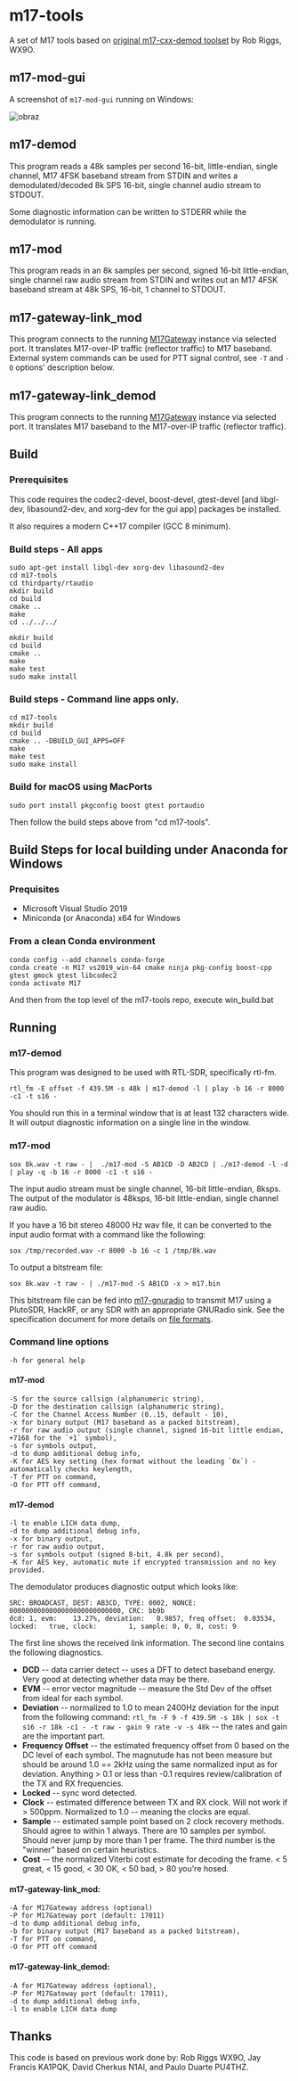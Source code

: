 # m17-tools
A set of M17 tools based on [original m17-cxx-demod toolset](https://github.com/mobilinkd/m17-cxx-demod) by Rob Riggs, WX9O.

## m17-mod-gui
A screenshot of `m17-mod-gui` running on Windows:

![obraz](https://user-images.githubusercontent.com/44336093/212475254-07605e95-427c-4a94-aff5-911f41005a0e.png)

## m17-demod
This program reads a 48k samples per second 16-bit, little-endian, single
channel, M17 4FSK baseband stream from STDIN and writes a demodulated/decoded
8k SPS 16-bit, single channel audio stream to STDOUT.

Some diagnostic information can be written to STDERR while the demodulator is
running.

## m17-mod
This program reads in an 8k samples per second, signed 16-bit little-endian, single channel raw audio
stream from STDIN and writes out an M17 4FSK baseband stream at 48k SPS,
16-bit, 1 channel to STDOUT.

## m17-gateway-link_mod
This program connects to the running [M17Gateway](https://github.com/g4klx/M17Gateway) instance via selected port.
It translates M17-over-IP traffic (reflector traffic) to M17 baseband. External system commands can be used
for PTT signal control, see `-T` and `-O` options' description below.

## m17-gateway-link_demod
This program connects to the running [M17Gateway](https://github.com/g4klx/M17Gateway) instance via selected port.
It translates M17 baseband to the M17-over-IP traffic (reflector traffic).

## Build

### Prerequisites

This code requires the codec2-devel, boost-devel, gtest-devel [and libgl-dev, libasound2-dev, and xorg-dev for the gui app] packages be installed.

It also requires a modern C++17 compiler (GCC 8 minimum).

### Build steps - All apps
    sudo apt-get install libgl-dev xorg-dev libasound2-dev 
    cd m17-tools
    cd thirdparty/rtaudio
    mkdir build
    cd build
    cmake ..
    make
    cd ../../../
	
    mkdir build
    cd build
    cmake ..
    make
    make test
    sudo make install
	
### Build steps - Command line apps only.
    cd m17-tools
    mkdir build
    cd build
    cmake .. -DBUILD_GUI_APPS=OFF
    make
    make test
    sudo make install

### Build for macOS using MacPorts
    sudo port install pkgconfig boost gtest portaudio

Then follow the build steps above from "cd m17-tools".

## Build Steps for local building under Anaconda for Windows

### Prequisites
- Microsoft Visual Studio 2019
- Miniconda (or Anaconda) x64 for Windows

### From a clean Conda environment

    conda config --add channels conda-forge
    conda create -n M17 vs2019_win-64 cmake ninja pkg-config boost-cpp gtest gmock gtest libcodec2
    conda activate M17

And then from the top level of the m17-tools repo, execute win_build.bat

## Running

### m17-demod

This program was designed to be used with RTL-SDR, specifically rtl-fm.

    rtl_fm -E offset -f 439.5M -s 48k | m17-demod -l | play -b 16 -r 8000 -c1 -t s16 -

You should run this in a terminal window that is at least 132 characters wide. It
will output diagnostic information on a single line in the window.

### m17-mod

    sox 8k.wav -t raw - |  ./m17-mod -S AB1CD -D AB2CD | ./m17-demod -l -d | play -q -b 16 -r 8000 -c1 -t s16 -

The input audio stream must be single channel, 16-bit little-endian, 8ksps.
The output of the modulator is 48ksps, 16-bit little-endian, single channel raw audio.

If you have a 16 bit stereo 48000 Hz wav file, it can be converted to the input audio format with a command like the following:

    sox /tmp/recorded.wav -r 8000 -b 16 -c 1 /tmp/8k.wav

To output a bitstream file:

    sox 8k.wav -t raw - | ./m17-mod -S AB1CD -x > m17.bin

This bitstream file can be fed into [m17-gnuradio](https://github.com/mobilinkd/m17-gnuradio) to
transmit M17 using a PlutoSDR, HackRF, or any SDR with an appropriate GNURadio sink. See the
specification document for more details on [file formats](https://spec.m17project.org/appendix/file-formats).

### Command line options

    -h for general help

#### m17-mod

    -S for the source callsign (alphanumeric string),
    -D for the destination callsign (alphanumeric string),
    -C for the Channel Access Number (0..15, default - 10),
    -x for binary output (M17 baseband as a packed bitstream),
    -r for raw audio output (single channel, signed 16-bit little endian, +7168 for the `+1` symbol),
    -s for symbols output,
    -d to dump additional debug info,
    -K for AES key setting (hex format without the leading `0x`) - automatically checks keylength,
    -T for PTT on command,
    -O for PTT off command,
    
#### m17-demod

    -l to enable LICH data dump,
    -d to dump additional debug info,
    -x for binary output,
    -r for raw audio output,
    -s for symbols output (signed 8-bit, 4.8k per second),
    -K for AES key, automatic mute if encrypted transmission and no key provided.

The demodulator produces diagnostic output which looks like:

    SRC: BROADCAST, DEST: AB3CD, TYPE: 0002, NONCE: 0000000000000000000000000000, CRC: bb9b
    dcd: 1, evm:    13.27%, deviation:   0.9857, freq offset:  0.03534, locked:   true, clock:        1, sample: 0, 0, 0, cost: 9

The first line shows the received link information.  The second line contains the following diagnostics.

 - **DCD** -- data carrier detect -- uses a DFT to detect baseband energy.  Very good at detecting whether data may be there.
 - **EVM** -- error vector magnitude -- measure the Std Dev of the offset from ideal for each symbol.
 - **Deviation** -- normalized to 1.0 to mean 2400Hz deviation for the input from the following command:
    `rtl_fm -F 9 -f 439.5M -s 18k | sox -t s16 -r 18k -c1 - -t raw - gain 9 rate -v -s 48k` -- the rates and gain are the important part.
 - **Frequency Offset** -- the estimated frequency offset from 0 based on the DC level of each symbol.  The magnutude has
    not been measure but should be around 1.0 == 2kHz using the same normalized input as for deviation.  Anything > 0.1
    or less than -0.1 requires review/calibration of the TX and RX frequencies.
 - **Locked** -- sync word detected. 
 - **Clock** -- estimated difference between TX and RX clock.  Will not work if > 500ppm.  Normalized to 1.0 -- meaning the clocks are equal.
 - **Sample** -- estimated sample point based on 2 clock recovery methods.  Should agree to within 1 always.  There are
    10 samples per symbol.  Should never jump by more than 1 per frame.  The third number is the "winner" based on
    certain heuristics.
 - **Cost** -- the normalized Viterbi cost estimate for decoding the frame.  < 5 great, < 15 good, < 30 OK, < 50 bad, > 80 you're hosed.

#### m17-gateway-link_mod:
    -A for M17Gateway address (optional)
    -P for M17Gateway port (default: 17011)
    -d to dump additional debug info,
    -b for binary output (M17 baseband as a packed bitstream),
    -T for PTT on command,
    -O for PTT off command

#### m17-gateway-link_demod:
    -A for M17Gateway address (optional),
    -P for M17Gateway port (default: 17011),
    -d to dump additional debug info,
    -l to enable LICH data dump

## Thanks

This code is based on previous work done by: Rob Riggs WX9O, Jay Francis KA1PQK, David Cherkus N1AI, and Paulo Duarte PU4THZ.

